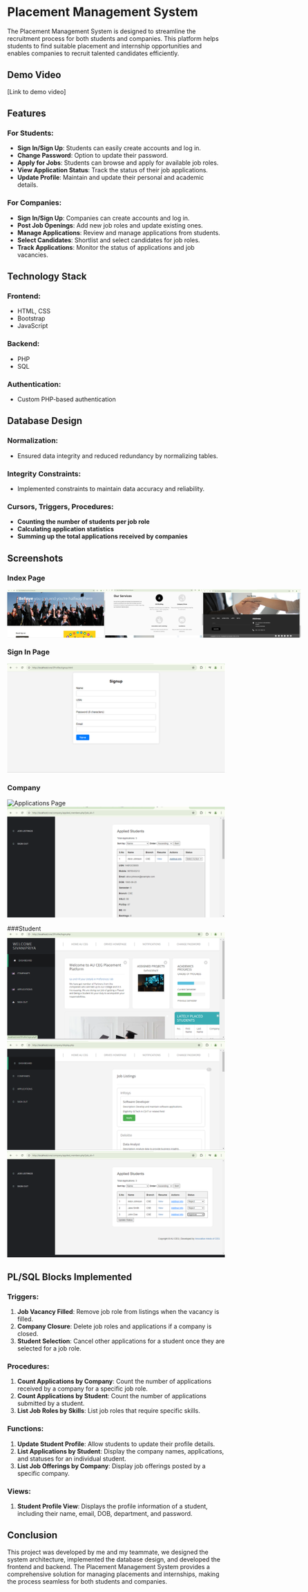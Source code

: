 
# Placement Management System

The Placement Management System is designed to streamline the recruitment process for both students and companies. This platform helps students to find suitable placement and internship opportunities and enables companies to recruit talented candidates efficiently.

## Demo Video

[Link to demo video]

## Features

### For Students:
- **Sign In/Sign Up**: Students can easily create accounts and log in.
- **Change Password**: Option to update their password.
- **Apply for Jobs**: Students can browse and apply for available job roles.
- **View Application Status**: Track the status of their job applications.
- **Update Profile**: Maintain and update their personal and academic details.

### For Companies:
- **Sign In/Sign Up**: Companies can create accounts and log in.
- **Post Job Openings**: Add new job roles and update existing ones.
- **Manage Applications**: Review and manage applications from students.
- **Select Candidates**: Shortlist and select candidates for job roles.
- **Track Applications**: Monitor the status of applications and job vacancies.

## Technology Stack

### Frontend:
- HTML, CSS
- Bootstrap
- JavaScript

### Backend:
- PHP
- SQL

### Authentication:
- Custom PHP-based authentication

## Database Design

### Normalization:
- Ensured data integrity and reduced redundancy by normalizing tables.

### Integrity Constraints:
- Implemented constraints to maintain data accuracy and reliability.

### Cursors, Triggers, Procedures:
- **Counting the number of students per job role**
- **Calculating application statistics**
- **Summing up the total applications received by companies**

## Screenshots

### Index Page
<div style="display: flex; justify-content: space-around;">
  <img src="Screenshots/home-1.png" alt="Index Page - Home 1" style="width: 45%;">
  <img src="Screenshots/home-3.png" alt="Index Page - Home 2" style="width: 45%;">
  <img src="Screenshots/home-2.png" alt="Index Page - Home 3" style="width: 45%;">
</div>



### Sign In Page
![Sign In Page](Screenshots/Signup.png)

### Company 
![Applications Page](Screenshots/Student_applications.png_)
![Student Details](Screenshots/Student_details.png)

###Student
![Dashboard](Screenshots/student_dashboard.png)
![Company Listing](Screenshots/Company_listing.png)
![Applied Jobs](Screenshots/Applications_list.png)



## PL/SQL Blocks Implemented

### Triggers:
1. **Job Vacancy Filled**: Remove job role from listings when the vacancy is filled.
2. **Company Closure**: Delete job roles and applications if a company is closed.
3. **Student Selection**: Cancel other applications for a student once they are selected for a job role.

### Procedures:
1. **Count Applications by Company**: Count the number of applications received by a company for a specific job role.
2. **Count Applications by Student**: Count the number of applications submitted by a student.
3. **List Job Roles by Skills**: List job roles that require specific skills.

### Functions:
1. **Update Student Profile**: Allow students to update their profile details.
2. **List Applications by Student**: Display the company names, applications, and statuses for an individual student.
3. **List Job Offerings by Company**: Display job offerings posted by a specific company.

### Views:
1. **Student Profile View**: Displays the profile information of a student, including their name, email, DOB, department, and password.

## Conclusion

This project was developed by me and my teammate, we designed the system architecture, implemented the database design, and developed the frontend and backend. The Placement Management System provides a comprehensive solution for managing placements and internships, making the process seamless for both students and companies.


